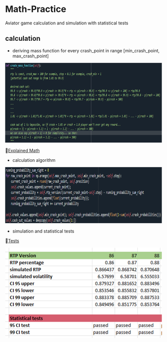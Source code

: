 # Math-Practice
Aviator game calculation and simulation with statistical tests

## calculation

- deriving mass function for every crash_point in range [min_crash_point, max_crash_point]

<img src="Pictures/math.png" alt="Alt Text" width="712" height="256">

🐍[Explained Math](https://github.com/Jankoetf/Math-Practice/blob/main/aviator_class.py)

- calculation algorithm

<img src="Pictures/code.png" alt="Alt Text" width="800" height="180">

- simulation and statistical tests

🐍[Tests](https://github.com/Jankoetf/Math-Practice/blob/main/StatisticalTests.xlsx)

<img src="Pictures/stats.png" alt="Alt Text" width="512" height="290">
